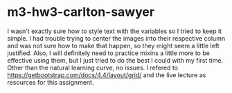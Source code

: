# m3-hw3-carlton-sawyer
I wasn't exactly sure how to style text with the variables so I tried to keep it simple. I had trouble trying to center the images into their respective column and was not sure how to make that happen, so they might seem a little left justified. Also, I will definitely need to practice mixins a little more to be effective using them, but I just tried to do the best I could with my first time. Other than the natural learning curve, no issues. I refered to https://getbootstrap.com/docs/4.4/layout/grid/ and the live lecture as resources for this assignment.
